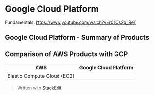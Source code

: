 
# Google Cloud Platform

Fundamentals: https://www.youtube.com/watch?v=r0zCs2b_ReY

## Google Cloud Platform - Summary of Products

## Comparison of AWS Products with GCP

| AWS | Google Cloud Platform |
|--|--|
| Elastic Compute Cloud (EC2) |  |


> Written with [StackEdit](https://stackedit.io/).
<!--stackedit_data:
eyJoaXN0b3J5IjpbMTE5NTk5OTA3OSwtMTMxMzE5NDI4OCwtND
kyODcyMjUxXX0=
-->